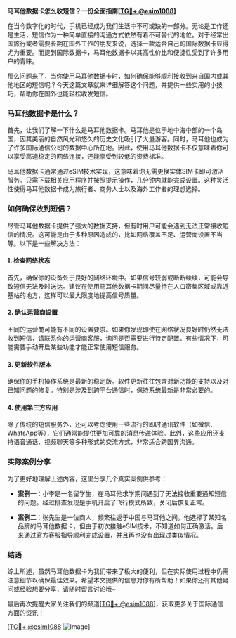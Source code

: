 **马耳他数据卡怎么收短信？一份全面指南[[TG💪+ @esim1088](https://t.me/s/esim1088)]**

在当今数字化的时代，手机已经成为我们生活中不可或缺的一部分。无论是工作还是生活，短信作为一种简单直接的沟通方式依然有着不可替代的地位。对于经常出国旅行或者需要长期在国外工作的朋友来说，选择一款适合自己的国际数据卡显得尤为重要。而提到国际数据卡，马耳他数据卡以其高性价比和便捷性受到了许多用户的青睐。

那么问题来了，当你使用马耳他数据卡时，如何确保能够顺利接收到来自国内或其他地区的短信呢？今天这篇文章就来详细解答这个问题，并提供一些实用的小技巧，帮助你在国外也能轻松收发短信。

### 马耳他数据卡是什么？

首先，让我们了解一下什么是马耳他数据卡。马耳他是位于地中海中部的一个岛国，因其美丽的自然风光和悠久的历史文化吸引了大量游客。同时，马耳他也成为了许多国际通信公司的数据中心所在地。因此，使用马耳他数据卡不仅意味着你可以享受高速稳定的网络连接，还能享受到较低的资费标准。

马耳他数据卡通常通过eSIM技术实现，这意味着你无需更换实体SIM卡即可激活服务。只需下载相关应用程序并按照提示操作，几分钟内就能完成设置。这种灵活性使得马耳他数据卡成为旅行者、商务人士以及海外工作者的理想选择。

### 如何确保收到短信？

尽管马耳他数据卡提供了强大的数据支持，但有时用户可能会遇到无法正常接收短信的情况。这可能是由于多种原因造成的，比如网络覆盖不足、运营商设置不当等。以下是一些解决方法：

#### 1. 检查网络状态

首先，确保你的设备处于良好的网络环境中。如果信号较弱或断断续续，可能会导致短信无法及时送达。建议在使用马耳他数据卡期间尽量待在人口密集区域或靠近基站的地方，这样可以最大限度地提高信号质量。

#### 2. 确认运营商设置

不同的运营商可能有不同的设置要求。如果你发现即使在网络状况良好时仍然无法收到短信，请联系你的运营商客服，询问是否需要进行特定配置。有些情况下，可能需要手动开启某些功能才能正常使用短信服务。

#### 3. 更新软件版本

确保你的手机操作系统是最新的稳定版。软件更新往往包含对新功能的支持以及对已知问题的修复。特别是涉及到跨平台通信时，保持系统最新是非常必要的。

#### 4. 使用第三方应用

除了传统的短信服务外，还可以考虑使用一些流行的即时通讯软件（如微信、WhatsApp等），它们通常能提供更加可靠的消息传递体验。此外，这些应用还支持语音通话、视频聊天等多种形式的交流方式，非常适合跨国界沟通。

### 实际案例分享

为了更好地理解上述内容，这里分享几个真实案例供参考：

- **案例一**：小李是一名留学生，在马耳他求学期间遇到了无法接收重要通知短信的问题。经过排查发现是手机开启了飞行模式所致，关闭后恢复正常。
  
- **案例二**：张先生是一位商人，频繁往返于中国与马耳他之间。他选择了某知名品牌的马耳他数据卡，但由于初次接触eSIM技术，不知道如何正确激活。后来通过官方客服指导顺利完成设置，并且再也没有出现过类似情况。

### 结语

综上所述，虽然马耳他数据卡为我们带来了极大的便利，但在实际使用过程中仍需注意细节以确保最佳效果。希望本文提供的信息对你有所帮助！如果你还有其他疑问或经验想要分享，请随时留言讨论哦~

最后再次提醒大家关注我们的频道[[TG💪+ @esim1088](https://t.me/s/esim1088)]，获取更多关于国际通信方面的资讯！

[[TG💪+ @esim1088](https://t.me/s/esim1088) ![Image](https://i.postimg.cc/4NQfJmqS/Snipaste-2025-05-13-00-14-12.png)]